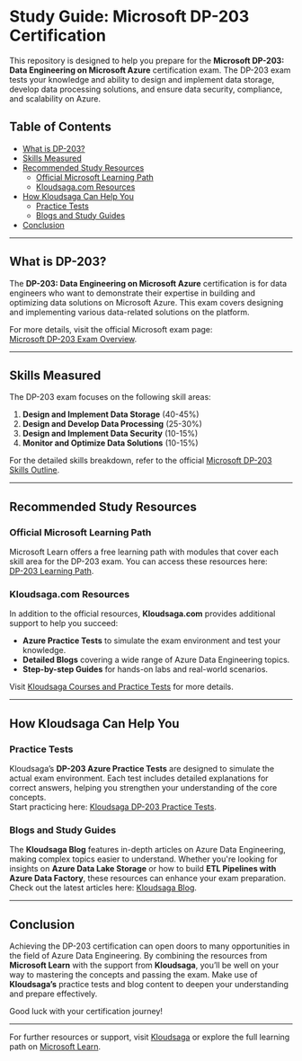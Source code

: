 # Study Guide: Microsoft DP-203 Certification

This repository is designed to help you prepare for the **Microsoft DP-203: Data Engineering on Microsoft Azure** certification exam. The DP-203 exam tests your knowledge and ability to design and implement data storage, develop data processing solutions, and ensure data security, compliance, and scalability on Azure.

## Table of Contents

- [What is DP-203?](#what-is-dp-203)
- [Skills Measured](#skills-measured)
- [Recommended Study Resources](#recommended-study-resources)
  - [Official Microsoft Learning Path](#official-microsoft-learning-path)
  - [Kloudsaga.com Resources](#kloudsagacom-resources)
- [How Kloudsaga Can Help You](#how-kloudsaga-can-help-you)
  - [Practice Tests](#practice-tests)
  - [Blogs and Study Guides](#blogs-and-study-guides)
- [Conclusion](#conclusion)

---

## What is DP-203?

The **DP-203: Data Engineering on Microsoft Azure** certification is for data engineers who want to demonstrate their expertise in building and optimizing data solutions on Microsoft Azure. This exam covers designing and implementing various data-related solutions on the platform.

For more details, visit the official Microsoft exam page:  
[Microsoft DP-203 Exam Overview](https://learn.microsoft.com/en-us/certifications/exams/dp-203/).

---

## Skills Measured

The DP-203 exam focuses on the following skill areas:

1. **Design and Implement Data Storage** (40-45%)
2. **Design and Develop Data Processing** (25-30%)
3. **Design and Implement Data Security** (10-15%)
4. **Monitor and Optimize Data Solutions** (10-15%)

For the detailed skills breakdown, refer to the official [Microsoft DP-203 Skills Outline](https://learn.microsoft.com/en-us/certifications/exams/dp-203#skills-measured).

---

## Recommended Study Resources

### Official Microsoft Learning Path

Microsoft Learn offers a free learning path with modules that cover each skill area for the DP-203 exam. You can access these resources here:  
[DP-203 Learning Path](https://learn.microsoft.com/en-us/training/paths/azure-data-engineer/).

### Kloudsaga.com Resources

In addition to the official resources, **Kloudsaga.com** provides additional support to help you succeed:

- **Azure Practice Tests** to simulate the exam environment and test your knowledge.
- **Detailed Blogs** covering a wide range of Azure Data Engineering topics.
- **Step-by-step Guides** for hands-on labs and real-world scenarios.

Visit [Kloudsaga Courses and Practice Tests](https://courses.kloudsaga.com/) for more details.

---

## How Kloudsaga Can Help You

### Practice Tests

Kloudsaga’s **DP-203 Azure Practice Tests** are designed to simulate the actual exam environment. Each test includes detailed explanations for correct answers, helping you strengthen your understanding of the core concepts.  
Start practicing here: [Kloudsaga DP-203 Practice Tests](https://courses.kloudsaga.com/p/practice-tests-azure-dp-203-data-engineering-on-azure).

### Blogs and Study Guides

The **Kloudsaga Blog** features in-depth articles on Azure Data Engineering, making complex topics easier to understand. Whether you're looking for insights on **Azure Data Lake Storage** or how to build **ETL Pipelines with Azure Data Factory**, these resources can enhance your exam preparation.  
Check out the latest articles here: [Kloudsaga Blog](https://kloudsaga.com/important-data-engineering-concepts-microsoft-azure/).

---

## Conclusion

Achieving the DP-203 certification can open doors to many opportunities in the field of Azure Data Engineering. By combining the resources from **Microsoft Learn** with the support from **Kloudsaga**, you’ll be well on your way to mastering the concepts and passing the exam. Make use of **Kloudsaga’s** practice tests and blog content to deepen your understanding and prepare effectively.

Good luck with your certification journey!

---

For further resources or support, visit [Kloudsaga](https://kloudsaga.com) or explore the full learning path on [Microsoft Learn](https://learn.microsoft.com/en-us/training/paths/azure-data-engineer/).
